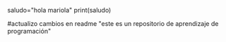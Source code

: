 saludo="hola mariola"
print(saludo)

#actualizo cambios en readme
"este es un repositorio de aprendizaje de programación"